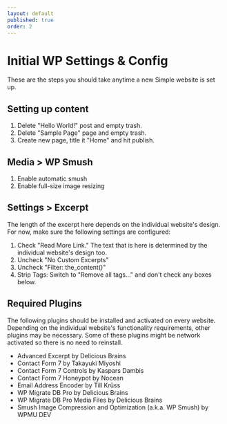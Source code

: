 ```yaml
---
layout: default
published: true
order: 2
---
```


# Initial WP Settings & Config
These are the steps you should take anytime a new Simple website is set up.

## Setting up content
1. Delete "Hello World!" post and empty trash.
2. Delete "Sample Page" page and empty trash.
3. Create new page, title it "Home" and hit publish.

## Media > WP Smush
1. Enable automatic smush
2. Enable full-size image resizing

## Settings > Excerpt
The length of the excerpt here depends on the individual website's design. For now, make sure the following settings are configured:

1. Check "Read More Link." The text that is here is determined by the individual website's design too.
2. Uncheck "No Custom Excerpts"
3. Uncheck "Filter: the_content()"
4. Strip Tags: Switch to "Remove all tags..." and don't check any boxes below.

## Required Plugins
The following plugins should be installed and activated on every website. Depending on the individual website's functionality requirements, other plugins may be necessary. Some of these plugins might be network activated so there is no need to reinstall.

- Advanced Excerpt by Delicious Brains
- Contact Form 7 by Takayuki Miyoshi
- Contact Form 7 Controls by Kaspars Dambis
- Contact Form 7 Honeypot by Nocean
- Email Address Encoder by Till Krüss
- WP Migrate DB Pro by Delicious Brains
- WP Migrate DB Pro Media Files by Delicious Brains
- Smush Image Compression and Optimization (a.k.a. WP Smush) by WPMU DEV
